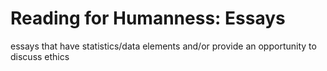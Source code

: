 # Reading for Humanness: Essays

essays that have statistics/data elements and/or provide an opportunity to discuss ethics
